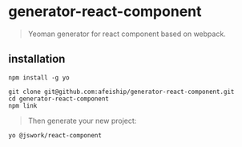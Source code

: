 # generator-react-component
> Yeoman generator for react component based on webpack.

## installation
```shell
npm install -g yo

git clone git@github.com:afeiship/generator-react-component.git
cd generator-react-component
npm link
```

> Then generate your new project:

```shell
yo @jswork/react-component
```
